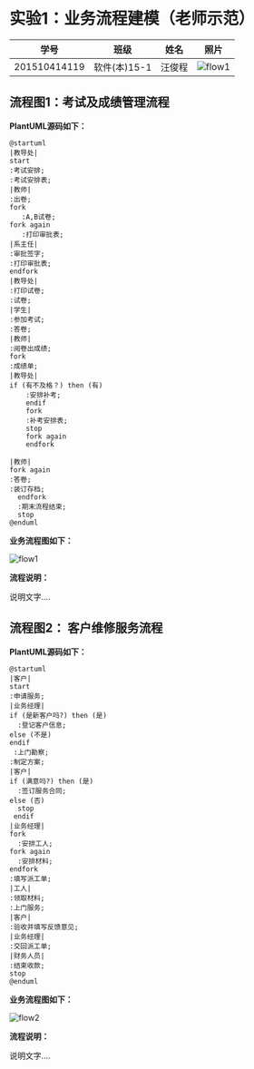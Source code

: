 # 实验1：业务流程建模（老师示范）
|学号|班级|姓名|照片|
|:-------:|:-------------: | :----------:|:---:|
|201510414119|软件(本)15-1|汪俊程|![flow1](wc3.jpg)|

## 流程图1：考试及成绩管理流程

**PlantUML源码如下：**
```
@startuml
|教导处|
start
:考试安排;
:考试安排表;
|教师|
:出卷;
fork
   :A,B试卷;
fork again
   :打印审批表;
|系主任|
:审批签字;
:打印审批表;
endfork
|教导处|
:打印试卷;
:试卷;
|学生|
:参加考试;
:答卷;
|教师|
:阅卷出成绩;
fork
:成绩单;
|教导处|
if (有不及格？) then (有)
    :安排补考;
    endif
    fork
    :补考安排表;
    stop
    fork again
    endfork

|教师|
fork again
:答卷;
:装订存档;
  endfork
  :期末流程结束;
  stop
@enduml
```
**业务流程图如下：**

![flow1](wc1.png)

**流程说明：**

说明文字....

## 流程图2： 客户维修服务流程

**PlantUML源码如下：**
```
@startuml
|客户|
start
:申请服务;
|业务经理|
if (是新客户吗?) then (是)
  :登记客户信息;
else (不是)
endif
 :上门勘察;
:制定方案;
|客户|
if (满意吗?) then (是)
  :签订服务合同;
else (否)
  stop
 endif
|业务经理|
fork
  :安排工人;
fork again
  :安排材料;
endfork
:填写派工单;
|工人|
:领取材料;
:上门服务;
|客户|
:验收并填写反馈意见;
|业务经理|
:交回派工单;
|财务人员|
:结束收款;
stop
@enduml
```



**业务流程图如下：**

![flow2](wc.png)

**流程说明：**

说明文字....
